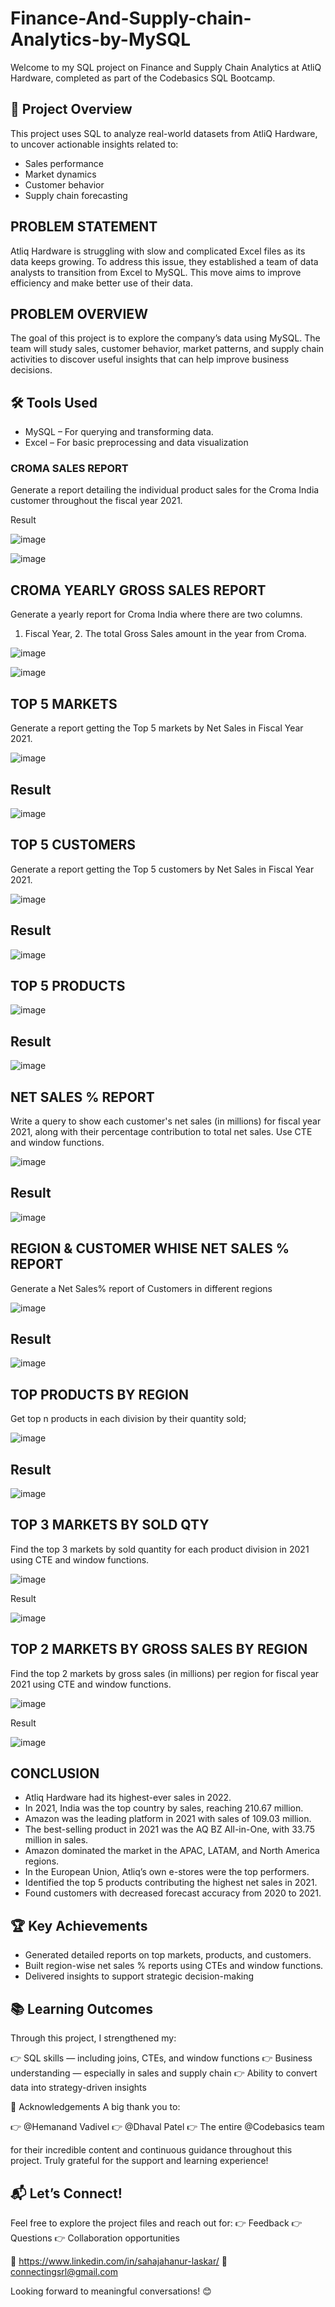 # Finance-And-Supply-chain-Analytics-by-MySQL
Welcome to my SQL project on Finance and Supply Chain Analytics at AtliQ Hardware, completed as part of the Codebasics SQL Bootcamp.

## 🚀 Project Overview

This project uses SQL to analyze real-world datasets from AtliQ Hardware, to uncover actionable insights related to:

* Sales performance
* Market dynamics
* Customer behavior
* Supply chain forecasting

## PROBLEM STATEMENT
Atliq Hardware is struggling with slow and complicated Excel files as its data keeps growing. To address this issue, they established a team of data analysts to transition from Excel to MySQL. This move aims to improve efficiency and make better use of their data.

## PROBLEM OVERVIEW

The goal of this project is to explore the company’s data using MySQL. The team will study sales, customer behavior, market patterns, and supply chain
activities to discover useful insights that can help improve business decisions.


## 🛠️ Tools Used
* MySQL – For querying and transforming data.
* Excel – For basic preprocessing and data visualization

### CROMA SALES REPORT
Generate a report detailing the individual product sales for the Croma India customer throughout the fiscal year 2021.

Result 

![image](https://github.com/user-attachments/assets/67730a83-f34a-4fb3-9995-f4b8adcce170)


![image](https://github.com/user-attachments/assets/8857fd4c-e475-4112-95ee-88df52ec82e8)

## CROMA YEARLY GROSS SALES REPORT

Generate a yearly report for Croma India where there are two columns. 
1. Fiscal Year, 2. The total Gross Sales amount in the year from Croma.

![image](https://github.com/user-attachments/assets/f410d756-ef2c-4b65-badf-34d1d82a8a9d)

![image](https://github.com/user-attachments/assets/a6414f94-3270-403c-93e7-51c33a9b8dc3)

## TOP 5 MARKETS

Generate a report getting the Top 5 markets by Net Sales in Fiscal Year 2021.


![image](https://github.com/user-attachments/assets/753321a1-d1f6-4a8f-b989-2d61fabd381a)

## Result 


![image](https://github.com/user-attachments/assets/95652ad5-2228-4f44-9720-a90e0a5f3e38)

## TOP 5 CUSTOMERS

Generate a report getting the Top 5 customers by Net Sales in Fiscal Year 2021.

![image](https://github.com/user-attachments/assets/fc56c3a1-2ce3-4ba7-ad9c-c73618befcf5)

## Result 

![image](https://github.com/user-attachments/assets/498a9373-6888-417b-a9a7-df048947d61d)


## TOP 5 PRODUCTS

![image](https://github.com/user-attachments/assets/7dcef548-66bd-4b56-bff3-f790d8c466b0)


## Result 

![image](https://github.com/user-attachments/assets/60dd886a-3739-448d-9786-aafaaf2566e0)

## NET SALES % REPORT

Write a query to show each customer's net sales (in millions) for fiscal year 2021, along with
their percentage contribution to total net sales. Use CTE and window functions.

![image](https://github.com/user-attachments/assets/2773a9d9-7172-4222-bcd3-3c47040728bb)

## Result 

![image](https://github.com/user-attachments/assets/396ff920-dcc9-4ebe-afbc-523dd6c3428b)

## REGION & CUSTOMER WHISE NET SALES % REPORT

Generate a Net Sales% report of Customers in different regions

![image](https://github.com/user-attachments/assets/001d2900-6906-4fa5-adb2-5360716a84ed)

## Result 

![image](https://github.com/user-attachments/assets/ade0404e-2aad-466a-928d-f7775656fca7)

## TOP PRODUCTS BY REGION

Get top n products in each division by their quantity sold;

![image](https://github.com/user-attachments/assets/8d690a5a-1c7b-4164-a2c8-07a79f313e3d)

## Result 

![image](https://github.com/user-attachments/assets/ca060eef-6870-42c2-bc88-a7d300ef222d)


## TOP 3 MARKETS BY SOLD QTY

Find the top 3 markets by sold quantity for each product division in 2021 using CTE and window functions.

![image](https://github.com/user-attachments/assets/4ba82276-9538-4d92-816e-781d2a29732d)

Result 

![image](https://github.com/user-attachments/assets/ae9a3089-2849-4ea3-98ff-08b48336fd51)

## TOP 2 MARKETS BY GROSS SALES BY REGION

Find the top 2 markets by gross sales (in millions) per region for fiscal year 2021 using CTE and
window functions.

![image](https://github.com/user-attachments/assets/4bcfa7f8-f7fb-4982-9786-c9df564ad2fc)

Result 

![image](https://github.com/user-attachments/assets/1e243734-d378-4c83-85a0-81d52d6ae1f8)

## CONCLUSION

* Atliq Hardware had its highest-ever sales in 2022.
* In 2021, India was the top country by sales, reaching 210.67 million.
* Amazon was the leading platform in 2021 with sales of 109.03 million.
* The best-selling product in 2021 was the AQ BZ All-in-One, with 33.75 million in sales.
* Amazon dominated the market in the APAC, LATAM, and North America regions.
* In the European Union, Atliq’s own e-stores were the top performers.
* Identified the top 5 products contributing the highest net sales in 2021.
* Found customers with decreased forecast accuracy from 2020 to 2021.

## 🏆 Key Achievements
* Generated detailed reports on top markets, products, and customers.
* Built region-wise net sales % reports using CTEs and window functions.
* Delivered insights to support strategic decision-making

## 📚 Learning Outcomes

Through this project, I strengthened my:

👉 SQL skills — including joins, CTEs, and window functions
👉 Business understanding — especially in sales and supply chain
👉 Ability to convert data into strategy-driven insights

🙏 Acknowledgements
A big thank you to:

👉 @Hemanand Vadivel
👉 @Dhaval Patel
👉 The entire @Codebasics team

for their incredible content and continuous guidance throughout this project. Truly grateful for the support and learning experience!

## 📬 Let’s Connect!

Feel free to explore the project files and reach out for:
👉 Feedback
👉 Questions
👉 Collaboration opportunities

📩 https://www.linkedin.com/in/sahajahanur-laskar/
📧 connectingsrl@gmail.com

Looking forward to meaningful conversations! 😊








